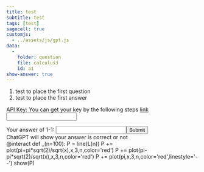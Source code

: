 ```yaml
---
title: test
subtitle: test
tags: [test]
sagecell: true
customjs:
  - ../assets/js/gpt.js
data:
  - 
    folder: question
    file: calculus3
    id: a1
show-answer: true
---
```


1. test to place the first question
    <div id='a1-question'>
2. test to place the first answer
    <div id='a1-answer'>


API Key: You can get your key by the following steps [link](https://mrtang.tw/blog/post/how-to-apply-for-a-chatgpt-api-key)
<input type="text" id="api-key" name="api-key">
<div id='template'></div>
Your answer of 1-1: <input type="text" id="answer-template" name='template'><button onclick="gpt('template')">Submit</button><br>
<div id="result-box-template">ChatGPT will show your answer is correct or not</div>
<div class="compute"><script type="text/x-sage">1+2
</script></div>

<div class="compute">
@interact
def _(n=100):
    P = line(L(n))
    P += plot(pi+pi*sqrt(2)/sqrt(x),x,3,n,color='red')
    P += plot(pi-pi*sqrt(2)/sqrt(x),x,3,n,color='red')
    P += plot(pi,x,3,n,color='red',linestyle='--')
    show(P)
</script></div>